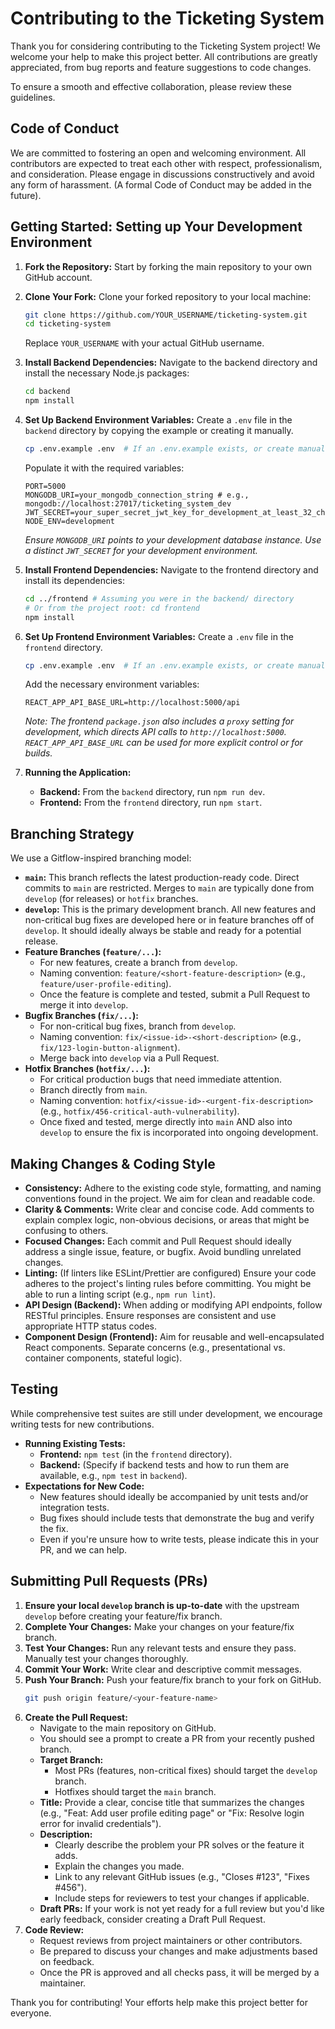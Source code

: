 # Contributing to the Ticketing System

Thank you for considering contributing to the Ticketing System project! We welcome your help to make this project better. All contributions are greatly appreciated, from bug reports and feature suggestions to code changes.

To ensure a smooth and effective collaboration, please review these guidelines.

## Code of Conduct

We are committed to fostering an open and welcoming environment. All contributors are expected to treat each other with respect, professionalism, and consideration. Please engage in discussions constructively and avoid any form of harassment. (A formal Code of Conduct may be added in the future).

## Getting Started: Setting up Your Development Environment

1.  **Fork the Repository:**
    Start by forking the main repository to your own GitHub account.

2.  **Clone Your Fork:**
    Clone your forked repository to your local machine:
    ```bash
    git clone https://github.com/YOUR_USERNAME/ticketing-system.git
    cd ticketing-system
    ```
    Replace `YOUR_USERNAME` with your actual GitHub username.

3.  **Install Backend Dependencies:**
    Navigate to the backend directory and install the necessary Node.js packages:
    ```bash
    cd backend
    npm install
    ```

4.  **Set Up Backend Environment Variables:**
    Create a `.env` file in the `backend` directory by copying the example or creating it manually.
    ```bash
    cp .env.example .env  # If an .env.example exists, or create manually
    ```
    Populate it with the required variables:
    ```env
    PORT=5000
    MONGODB_URI=your_mongodb_connection_string # e.g., mongodb://localhost:27017/ticketing_system_dev
    JWT_SECRET=your_super_secret_jwt_key_for_development_at_least_32_characters
    NODE_ENV=development
    ```
    *Ensure `MONGODB_URI` points to your development database instance.*
    *Use a distinct `JWT_SECRET` for your development environment.*

5.  **Install Frontend Dependencies:**
    Navigate to the frontend directory and install its dependencies:
    ```bash
    cd ../frontend # Assuming you were in the backend/ directory
    # Or from the project root: cd frontend
    npm install
    ```

6.  **Set Up Frontend Environment Variables:**
    Create a `.env` file in the `frontend` directory.
    ```bash
    cp .env.example .env  # If an .env.example exists, or create manually
    ```
    Add the necessary environment variables:
    ```env
    REACT_APP_API_BASE_URL=http://localhost:5000/api
    ```
    *Note: The frontend `package.json` also includes a `proxy` setting for development, which directs API calls to `http://localhost:5000`. `REACT_APP_API_BASE_URL` can be used for more explicit control or for builds.*

7.  **Running the Application:**
    -   **Backend:** From the `backend` directory, run `npm run dev`.
    -   **Frontend:** From the `frontend` directory, run `npm start`.

## Branching Strategy

We use a Gitflow-inspired branching model:

-   **`main`:** This branch reflects the latest production-ready code. Direct commits to `main` are restricted. Merges to `main` are typically done from `develop` (for releases) or `hotfix` branches.
-   **`develop`:** This is the primary development branch. All new features and non-critical bug fixes are developed here or in feature branches off of `develop`. It should ideally always be stable and ready for a potential release.
-   **Feature Branches (`feature/...`):**
    -   For new features, create a branch from `develop`.
    -   Naming convention: `feature/<short-feature-description>` (e.g., `feature/user-profile-editing`).
    -   Once the feature is complete and tested, submit a Pull Request to merge it into `develop`.
-   **Bugfix Branches (`fix/...`):**
    -   For non-critical bug fixes, branch from `develop`.
    -   Naming convention: `fix/<issue-id>-<short-description>` (e.g., `fix/123-login-button-alignment`).
    -   Merge back into `develop` via a Pull Request.
-   **Hotfix Branches (`hotfix/...`):**
    -   For critical production bugs that need immediate attention.
    -   Branch directly from `main`.
    -   Naming convention: `hotfix/<issue-id>-<urgent-fix-description>` (e.g., `hotfix/456-critical-auth-vulnerability`).
    -   Once fixed and tested, merge directly into `main` AND also into `develop` to ensure the fix is incorporated into ongoing development.

## Making Changes & Coding Style

-   **Consistency:** Adhere to the existing code style, formatting, and naming conventions found in the project. We aim for clean and readable code.
-   **Clarity & Comments:** Write clear and concise code. Add comments to explain complex logic, non-obvious decisions, or areas that might be confusing to others.
-   **Focused Changes:** Each commit and Pull Request should ideally address a single issue, feature, or bugfix. Avoid bundling unrelated changes.
-   **Linting:** (If linters like ESLint/Prettier are configured) Ensure your code adheres to the project's linting rules before committing. You might be able to run a linting script (e.g., `npm run lint`).
-   **API Design (Backend):** When adding or modifying API endpoints, follow RESTful principles. Ensure responses are consistent and use appropriate HTTP status codes.
-   **Component Design (Frontend):** Aim for reusable and well-encapsulated React components. Separate concerns (e.g., presentational vs. container components, stateful logic).

## Testing

While comprehensive test suites are still under development, we encourage writing tests for new contributions.

-   **Running Existing Tests:**
    -   **Frontend:** `npm test` (in the `frontend` directory).
    -   **Backend:** (Specify if backend tests and how to run them are available, e.g., `npm test` in `backend`).
-   **Expectations for New Code:**
    -   New features should ideally be accompanied by unit tests and/or integration tests.
    -   Bug fixes should include tests that demonstrate the bug and verify the fix.
    -   Even if you're unsure how to write tests, please indicate this in your PR, and we can help.

## Submitting Pull Requests (PRs)

1.  **Ensure your local `develop` branch is up-to-date** with the upstream `develop` before creating your feature/fix branch.
2.  **Complete Your Changes:** Make your changes on your feature/fix branch.
3.  **Test Your Changes:** Run any relevant tests and ensure they pass. Manually test your changes thoroughly.
4.  **Commit Your Work:** Write clear and descriptive commit messages.
5.  **Push Your Branch:** Push your feature/fix branch to your fork on GitHub.
    ```bash
    git push origin feature/<your-feature-name>
    ```
6.  **Create the Pull Request:**
    -   Navigate to the main repository on GitHub.
    -   You should see a prompt to create a PR from your recently pushed branch.
    -   **Target Branch:**
        -   Most PRs (features, non-critical fixes) should target the `develop` branch.
        -   Hotfixes should target the `main` branch.
    -   **Title:** Provide a clear, concise title that summarizes the changes (e.g., "Feat: Add user profile editing page" or "Fix: Resolve login error for invalid credentials").
    -   **Description:**
        -   Clearly describe the problem your PR solves or the feature it adds.
        -   Explain the changes you made.
        -   Link to any relevant GitHub issues (e.g., "Closes #123", "Fixes #456").
        -   Include steps for reviewers to test your changes if applicable.
    -   **Draft PRs:** If your work is not yet ready for a full review but you'd like early feedback, consider creating a Draft Pull Request.
7.  **Code Review:**
    -   Request reviews from project maintainers or other contributors.
    -   Be prepared to discuss your changes and make adjustments based on feedback.
    -   Once the PR is approved and all checks pass, it will be merged by a maintainer.

Thank you for contributing! Your efforts help make this project better for everyone.
